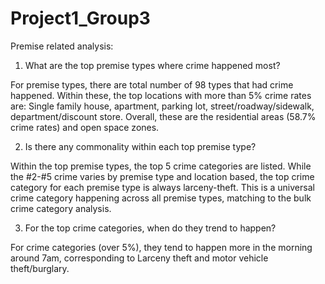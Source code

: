 # Project1_Group3
Premise related analysis:
1. What are the top premise types where crime happened most?

For premise types, there are total number of 98 types that had crime happened. Within these, the top locations with more than 5% crime rates are: Single family house, apartment, parking lot, street/roadway/sidewalk, department/discount store. Overall, these are the residential areas (58.7% crime rates) and open space zones.

2. Is there any commonality within each top premise type?

Within the top premise types, the top 5 crime categories are listed. While the #2-#5 crime varies by premise type and location based, the top crime category for each premise type is always larceny-theft. This is a universal crime category happening across all premise types, matching to the bulk crime category analysis.

3. For the top crime categories, when do they trend to happen?

For crime categories (over 5%), they tend to happen more in the morning around 7am, corresponding to Larceny theft and motor vehicle theft/burglary.
